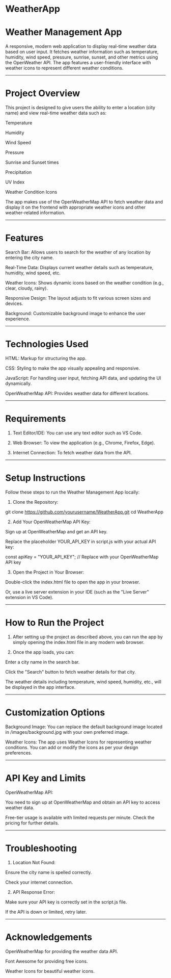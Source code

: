# WeatherApp
# Weather Management App

A responsive, modern web application to display real-time weather data based on user input. It fetches weather information such as temperature, humidity, wind speed, pressure, sunrise, sunset, and other metrics using the OpenWeather API. The app features a user-friendly interface with weather icons to represent different weather conditions.


---

# Project Overview

This project is designed to give users the ability to enter a location (city name) and view real-time weather data such as:

Temperature

Humidity

Wind Speed

Pressure

Sunrise and Sunset times

Precipitation

UV Index

Weather Condition Icons


The app makes use of the OpenWeatherMap API to fetch weather data and display it on the frontend with appropriate weather icons and other weather-related information.


---

# Features

Search Bar: Allows users to search for the weather of any location by entering the city name.

Real-Time Data: Displays current weather details such as temperature, humidity, wind speed, etc.

Weather Icons: Shows dynamic icons based on the weather condition (e.g., clear, cloudy, rainy).

Responsive Design: The layout adjusts to fit various screen sizes and devices.

Background: Customizable background image to enhance the user experience.



---

# Technologies Used

HTML: Markup for structuring the app.

CSS: Styling to make the app visually appealing and responsive.

JavaScript: For handling user input, fetching API data, and updating the UI dynamically.

OpenWeatherMap API: Provides weather data for different locations.



---

# Requirements

1. Text Editor/IDE: You can use any text editor such as VS Code.


2. Web Browser: To view the application (e.g., Chrome, Firefox, Edge).


3. Internet Connection: To fetch weather data from the API.




---

# Setup Instructions

Follow these steps to run the Weather Management App locally:

1. Clone the Repository:

git clone https://github.com/yourusername/WeatherApp.git
cd WeatherApp

2. Add Your OpenWeatherMap API Key:

Sign up at OpenWeatherMap and get an API key.

Replace the placeholder YOUR_API_KEY in script.js with your actual API key:

const apiKey = "YOUR_API_KEY"; // Replace with your OpenWeatherMap API key

3. Open the Project in Your Browser:

Double-click the index.html file to open the app in your browser.

Or, use a live server extension in your IDE (such as the "Live Server" extension in VS Code).

---

# How to Run the Project

1. After setting up the project as described above, you can run the app by simply opening the index.html file in any modern web browser.


2. Once the app loads, you can:

Enter a city name in the search bar.

Click the "Search" button to fetch weather details for that city.

The weather details including temperature, wind speed, humidity, etc., will be displayed in the app interface.





---

# Customization Options

Background Image: You can replace the default background image located in /images/background.jpg with your own preferred image.

Weather Icons: The app uses Weather Icons for representing weather conditions. You can add or modify the icons as per your design preferences.



---

# API Key and Limits

OpenWeatherMap API:

You need to sign up at OpenWeatherMap and obtain an API key to access weather data.

Free-tier usage is available with limited requests per minute. Check the pricing for further details.

---

# Troubleshooting

1. Location Not Found:

Ensure the city name is spelled correctly.

Check your internet connection.



2. API Response Error:

Make sure your API key is correctly set in the script.js file.

If the API is down or limited, retry later.

---

# Acknowledgements

OpenWeatherMap for providing the weather data API.

Font Awesome for providing free icons.

Weather Icons for beautiful weather icons.
